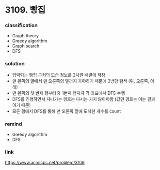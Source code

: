 # 3109. 빵집

### classification
* Graph theory
* Greedy algorithm
* Graph search
* DFS

### solution
* 입력되는 빵집 근처의 모습 정보를 2차원 배열에 저장
* 맨 왼쪽의 열에서 맨 오른쪽의 열까지 가야하기 때문에 3방향 탐색 (위, 오른쪽, 아래)
* 맨 왼쪽의 첫 번재 행부터 R-1번째 행까지 각 좌표에서 DFS 수행
* DFS를 진행하면서 지나가는 경로는 다시는 가지 않아야함 (갔던 경로는 아는 결과이기 때문) 
* 모든 행에서 DFS를 통해 맨 오른쪽 열에 도착한 개수를 count

### remind
* Greedy algorithm
* DFS

### link
https://www.acmicpc.net/problem/3109